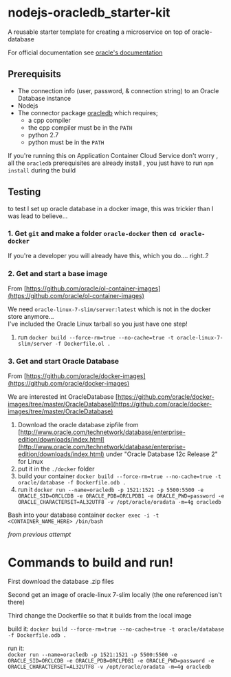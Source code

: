 # nodejs-oracledb_starter-kit

A reusable starter template for creating a microservice 
on top of oracle-database 

For official documentation see 
[oracle's documentation](http://www.oracle.com/webfolder/technetwork/tutorials/obe/cloud/apaas/node-cloud-REST-DB/nodecloud-RESTDB.html#section4)

## Prerequisits 

* The connection info (user, password, & connection string) to an Oracle Database instance 
* Nodejs
* The connector package  [oracledb](https://github.com/oracle/node-oracledb) which requires;
    * a cpp compiler
    * the cpp compiler must be in the `PATH`
    * python 2.7 
    * python must be in the `PATH`

If you're running this on Application Container Cloud Service don't worry
, all the `oracledb` prerequisites are already install
, you just have to run `npm install` during the build


## Testing

to test I set up oracle database in a docker image, this was trickier than I was lead to believe...   

### 1. Get `git` and make a folder `oracle-docker` then `cd oracle-docker`
If you're a developer you will already have this, which you do.... right..?

### 2. Get and start a base image 
From [https://github.com/oracle/ol-container-images](https://github.com/oracle/ol-container-images)

We need `oracle-linux-7-slim/server:latest` which is not in the docker store anymore...  
I've included the Oracle Linux tarball so you just have one step!
1. run `docker build --force-rm=true --no-cache=true -t oracle-linux-7-slim/server -f Dockerfile.ol .`


### 3. Get and start Oracle Database
From [https://github.com/oracle/docker-images](https://github.com/oracle/docker-images)

We are interested int OracleDatabase [https://github.com/oracle/docker-images/tree/master/OracleDatabase](https://github.com/oracle/docker-images/tree/master/OracleDatabase)
1. Download the oracle database zipfile from 
[http://www.oracle.com/technetwork/database/enterprise-edition/downloads/index.html](http://www.oracle.com/technetwork/database/enterprise-edition/downloads/index.html) 
under "Oracle Database 12c Release 2" for Linux  
2. put it in the `./docker` folder
3. build your container 
`docker build --force-rm=true --no-cache=true -t oracle/database -f Dockerfile.odb .`
3. run it 
`docker run --name=oracledb -p 1521:1521 -p 5500:5500 -e ORACLE_SID=ORCLCDB -e ORACLE_PDB=ORCLPDB1 -e ORACLE_PWD=password -e ORACLE_CHARACTERSET=AL32UTF8 -v /opt/oracle/oradata -m=4g oracledb`

Bash into your database container `docker exec -i -t <CONTAINER_NAME_HERE> /bin/bash`




*from previous attempt* 

# Commands to build and run! 

First download the database .zip files

Second get an image of oracle-linux 7-slim locally (the one referenced isn't there)

Third change the Dockerfile so that it builds from the local image

build it:
`docker build --force-rm=true --no-cache=true -t oracle/database -f Dockerfile.odb .`

run it:  
`docker run --name=oracledb -p 1521:1521 -p 5500:5500 -e ORACLE_SID=ORCLCDB -e ORACLE_PDB=ORCLPDB1 -e ORACLE_PWD=password -e ORACLE_CHARACTERSET=AL32UTF8 -v /opt/oracle/oradata -m=4g oracledb`